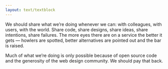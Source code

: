 ```yaml
---
layout: text/textblock
---
```


We should share what we’re doing whenever we can: with colleagues, with users, with the world. Share code, share designs, share ideas, share intentions, share failures. The more eyes there are on a service the better it gets — howlers are spotted, better alternatives are pointed out and the bar is raised.

Much of what we’re doing is only possible because of open source code and the generosity of the web design community. We should pay that back.
